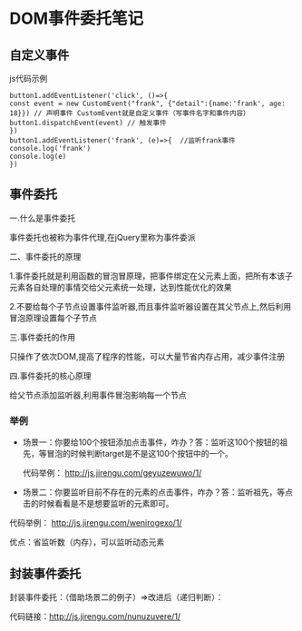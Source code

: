 # DOM事件委托笔记

## 自定义事件

js代码示例

    button1.addEventListener('click', ()=>{
    const event = new CustomEvent("frank", {"detail":{name:'frank', age: 18}}) // 声明事件 CustomEvent就是自定义事件（写事件名字和事件内容）
    button1.dispatchEvent(event) // 触发事件
    })
    button1.addEventListener('frank', (e)=>{  //监听frank事件
    console.log('frank')
    console.log(e)
    })
    
## 事件委托

一.什么是事件委托

事件委托也被称为事件代理,在jQuery里称为事件委派

二、事件委托的原理

1.事件委托就是利用函数的冒泡冒原理，把事件绑定在父元素上面，把所有本该子元素各自处理的事情交给父元素统一处理，达到性能优化的效果

2.不要给每个子节点设置事件监听器,而且事件监听器设置在其父节点上,然后利用冒泡原理设置每个子节点

三.事件委托的作用

只操作了依次DOM,提高了程序的性能，可以大量节省内存占用，减少事件注册

四.事件委托的核心原理

给父节点添加监听器,利用事件冒泡影响每一个节点

### 举例

* 场景一：你要给100个按钮添加点击事件，咋办？答：监听这100个按钮的祖先，等冒泡的时候判断target是不是这100个按钮中的一个。

  代码举例： http://js.jirengu.com/geyuzewuwo/1/
  
 * 场景二：你要监听目前不存在的元素的点击事件，咋办？答：监听祖先，等点击的时候看看是不是想要监听的元素即可。
 
  代码举例： http://js.jirengu.com/wenirogexo/1/
  
  优点：省监听数（内存），可以监听动态元素
  
  ## 封装事件委托
  
封装事件委托：（借助场景二的例子）=>改进后（递归判断）：

代码链接：http://js.jirengu.com/nunuzuvere/1/
